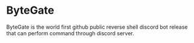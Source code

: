 # ByteGate
ByteGate is the world first github public reverse shell discord bot release that can perform command through discord server.
